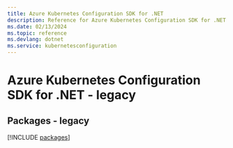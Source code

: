 ```yaml
---
title: Azure Kubernetes Configuration SDK for .NET
description: Reference for Azure Kubernetes Configuration SDK for .NET
ms.date: 02/13/2024
ms.topic: reference
ms.devlang: dotnet
ms.service: kubernetesconfiguration
---
```

# Azure Kubernetes Configuration SDK for .NET - legacy
## Packages - legacy
[!INCLUDE [packages](kubernetes-configuration-index.md)]
